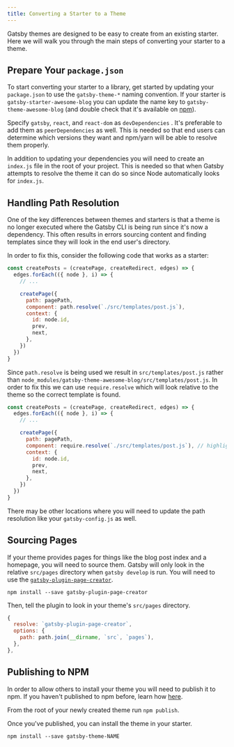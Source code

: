 ```yaml
---
title: Converting a Starter to a Theme
---
```


Gatsby themes are designed to be easy to create from an existing starter. Here we will walk you through the main steps of converting your starter to a theme.

## Prepare Your `package.json`

To start converting your starter to a library, get started by updating your `package.json` to use the `gatsby-theme-*` naming convention. If your starter is `gatsby-starter-awesome-blog` you can update the name key to `gatsby-theme-awesome-blog` (and double check that it's available on [npm](https://npmjs.com)).

Specify `gatsby`, `react`, and `react-dom` as `devDependencies` . It's preferable to add them as `peerDependencies` as well. This is needed so that end users can determine which versions they want and npm/yarn will be able to resolve them properly.

In addition to updating your dependencies you will need to create an `index.js` file in the root of your project. This is needed so that when Gatsby attempts to resolve the theme it can do so since Node automatically looks for `index.js`.

## Handling Path Resolution

One of the key differences between themes and starters is that a theme is no longer executed where the Gatsby CLI is being run since it's now a dependency. This often results in errors sourcing content and finding templates since they will look in the end user's directory.

In order to fix this, consider the following code that works as a starter:

```js
const createPosts = (createPage, createRedirect, edges) => {
  edges.forEach(({ node }, i) => {
    // ...

    createPage({
      path: pagePath,
      component: path.resolve(`./src/templates/post.js`),
      context: {
        id: node.id,
        prev,
        next,
      },
    })
  })
}
```

Since `path.resolve` is being used we result in `src/templates/post.js` rather than `node_modules/gatsby-theme-awesome-blog/src/templates/post.js`. In order to fix this we can use `require.resolve` which will look relative to the theme so the correct template is found.

```js
const createPosts = (createPage, createRedirect, edges) => {
  edges.forEach(({ node }, i) => {
    // ...

    createPage({
      path: pagePath,
      component: require.resolve(`./src/templates/post.js`), // highlight-line
      context: {
        id: node.id,
        prev,
        next,
      },
    })
  })
}
```

There may be other locations where you will need to update the path resolution like your `gatsby-config.js` as well.

## Sourcing Pages

If your theme provides pages for things like the blog post index and a homepage, you will need to source them.
Gatsby will only look in the relative `src/pages` directory when `gatsby develop` is run.
You will need to use the [`gatsby-plugin-page-creator`](/packages/gatsby-plugin-page-creator/).

```shell
npm install --save gatsby-plugin-page-creator
```

Then, tell the plugin to look in your theme's `src/pages` directory.

```js:title=gatsby-config.js
{
  resolve: `gatsby-plugin-page-creator`,
  options: {
    path: path.join(__dirname, `src`, `pages`),
  },
},
```

## Publishing to NPM

In order to allow others to install your theme you will need to publish it to npm. If you haven't published to npm before, learn how [here](https://docs.npmjs.com/packages-and-modules/contributing-packages-to-the-registry).

From the root of your newly created theme run `npm publish`.

Once you've published, you can install the theme in your starter.

```shell
npm install --save gatsby-theme-NAME
```
